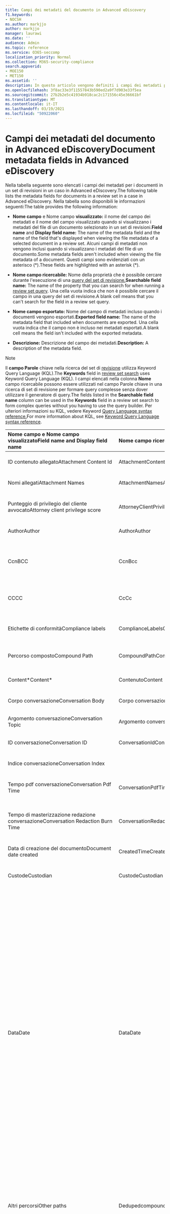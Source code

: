```yaml
---
title: Campi dei metadati del documento in Advanced eDiscovery
f1.keywords:
- NOCSH
ms.author: markjjo
author: markjjo
manager: laurawi
ms.date: ''
audience: Admin
ms.topic: reference
ms.service: O365-seccomp
localization_priority: Normal
ms.collection: M365-security-compliance
search.appverid:
- MOE150
- MET150
ms.assetid: ''
description: In questo articolo vengono definiti i campi dei metadati per i documenti in un set di revisione in un caso in Advanced eDiscovery in Microsoft 365.
ms.openlocfilehash: 3f8ac33e3f11557843b590ed2a9f7d903e33f5ea
ms.sourcegitcommit: 27b2b2e5c41934b918cac2c171556c45e36661bf
ms.translationtype: MT
ms.contentlocale: it-IT
ms.lasthandoff: 03/19/2021
ms.locfileid: "50922060"
---
```

# <a name="document-metadata-fields-in-advanced-ediscovery"></a><span data-ttu-id="617fa-103">Campi dei metadati del documento in Advanced eDiscovery</span><span class="sxs-lookup"><span data-stu-id="617fa-103">Document metadata fields in Advanced eDiscovery</span></span>

<span data-ttu-id="617fa-104">Nella tabella seguente sono elencati i campi dei metadati per i documenti in un set di revisioni in un caso in Advanced eDiscovery.</span><span class="sxs-lookup"><span data-stu-id="617fa-104">The following table lists the metadata fields for documents in a review set in a case in Advanced eDiscovery.</span></span> <span data-ttu-id="617fa-105">Nella tabella sono disponibili le informazioni seguenti:</span><span class="sxs-lookup"><span data-stu-id="617fa-105">The table provides the following information:</span></span>

- <span data-ttu-id="617fa-106">**Nome campo** e Nome campo **visualizzato:** il nome del campo dei metadati e il nome del campo visualizzato quando si visualizzano i metadati del file di un documento selezionato in un set di revisioni.</span><span class="sxs-lookup"><span data-stu-id="617fa-106">**Field name** and **Display field name:** The name of the metadata field and the name of the field that's displayed when viewing the file metadata of a selected document in a review set.</span></span> <span data-ttu-id="617fa-107">Alcuni campi di metadati non vengono inclusi quando si visualizzano i metadati del file di un documento.</span><span class="sxs-lookup"><span data-stu-id="617fa-107">Some metadata fields aren't included when viewing the file metadata of a document.</span></span> <span data-ttu-id="617fa-108">Questi campi sono evidenziati con un asterisco (\*).</span><span class="sxs-lookup"><span data-stu-id="617fa-108">These fields are highlighted with an asterisk (\*).</span></span>

- <span data-ttu-id="617fa-109">**Nome campo ricercabile:** Nome della proprietà che è possibile cercare durante l'esecuzione di una [query del set di revisione.](review-set-search.md)</span><span class="sxs-lookup"><span data-stu-id="617fa-109">**Searchable field name:** The name of the property that you can search for when running a [review set query](review-set-search.md).</span></span> <span data-ttu-id="617fa-110">Una cella vuota indica che non è possibile cercare il campo in una query del set di revisione.</span><span class="sxs-lookup"><span data-stu-id="617fa-110">A blank cell means that you can't search for the field in a review set query.</span></span>

- <span data-ttu-id="617fa-111">**Nome campo esportato:** Nome del campo di metadati incluso quando i documenti vengono esportati.</span><span class="sxs-lookup"><span data-stu-id="617fa-111">**Exported field name:** The name of the metadata field that included when documents are exported.</span></span>  <span data-ttu-id="617fa-112">Una cella vuota indica che il campo non è incluso nei metadati esportati.</span><span class="sxs-lookup"><span data-stu-id="617fa-112">A blank cell means the field isn't included with the exported metadata.</span></span>

- <span data-ttu-id="617fa-113">**Descrizione:** Descrizione del campo dei metadati.</span><span class="sxs-lookup"><span data-stu-id="617fa-113">**Description:** A description of the metadata field.</span></span>

> [!NOTE]
> <span data-ttu-id="617fa-114">Il **campo Parole** chiave nella ricerca del set di [revisione](./review-set-search.md) utilizza Keyword Query Language (KQL).</span><span class="sxs-lookup"><span data-stu-id="617fa-114">The **Keywords** field in [review set search](./review-set-search.md) uses Keyword Query Language (KQL).</span></span> <span data-ttu-id="617fa-115">I campi elencati nella colonna **Nome** campo  ricercabile possono essere utilizzati nel campo Parole chiave in una ricerca di set di revisione per formare query complesse senza dover utilizzare il generatore di query.</span><span class="sxs-lookup"><span data-stu-id="617fa-115">The fields listed in the **Searchable field name** column can be used in the **Keywords** field in a review set search to form complex queries without you having to use the query builder.</span></span> <span data-ttu-id="617fa-116">Per ulteriori informazioni su KQL, vedere Keyword [Query Language syntax reference.](/sharepoint/dev/general-development/keyword-query-language-kql-syntax-reference)</span><span class="sxs-lookup"><span data-stu-id="617fa-116">For more information about KQL, see [Keyword Query Language syntax reference](/sharepoint/dev/general-development/keyword-query-language-kql-syntax-reference).</span></span>

|<span data-ttu-id="617fa-117">**Nome campo** e **Nome campo visualizzato**</span><span class="sxs-lookup"><span data-stu-id="617fa-117">**Field name** and **Display field name**</span></span>|<span data-ttu-id="617fa-118">**Nome campo ricercabile**</span><span class="sxs-lookup"><span data-stu-id="617fa-118">**Searchable field name**</span></span>|<span data-ttu-id="617fa-119">**Nome campo esportato**</span><span class="sxs-lookup"><span data-stu-id="617fa-119">**Exported field name**</span></span>|<span data-ttu-id="617fa-120">**Descrizione**</span><span class="sxs-lookup"><span data-stu-id="617fa-120">**Description**</span></span>|
|:-----|:-----|:-----|:-----|
|<span data-ttu-id="617fa-121">ID contenuto allegato</span><span class="sxs-lookup"><span data-stu-id="617fa-121">Attachment Content Id</span></span>|<span data-ttu-id="617fa-122">AttachmentContentId</span><span class="sxs-lookup"><span data-stu-id="617fa-122">AttachmentContentId</span></span>||<span data-ttu-id="617fa-123">ID contenuto allegato dell'elemento.</span><span class="sxs-lookup"><span data-stu-id="617fa-123">Attachment content Id of the item.</span></span>|
|<span data-ttu-id="617fa-124">Nomi allegati</span><span class="sxs-lookup"><span data-stu-id="617fa-124">Attachment Names</span></span>|<span data-ttu-id="617fa-125">AttachmentNames</span><span class="sxs-lookup"><span data-stu-id="617fa-125">AttachmentNames</span></span>|<span data-ttu-id="617fa-126">Attachment_Names</span><span class="sxs-lookup"><span data-stu-id="617fa-126">Attachment_Names</span></span>|<span data-ttu-id="617fa-127">Elenco dei nomi degli allegati.</span><span class="sxs-lookup"><span data-stu-id="617fa-127">List of names of attachments.</span></span>|
|<span data-ttu-id="617fa-128">Punteggio di privilegio del cliente avvocato</span><span class="sxs-lookup"><span data-stu-id="617fa-128">Attorney client privilege score</span></span>|<span data-ttu-id="617fa-129">AttorneyClientPrivilegeScore</span><span class="sxs-lookup"><span data-stu-id="617fa-129">AttorneyClientPrivilegeScore</span></span>||<span data-ttu-id="617fa-130">Punteggio di contenuto del modello di privilegio avvocato-client.</span><span class="sxs-lookup"><span data-stu-id="617fa-130">Attorney-client privilege model content score.</span></span>|
|<span data-ttu-id="617fa-131">Author</span><span class="sxs-lookup"><span data-stu-id="617fa-131">Author</span></span>|<span data-ttu-id="617fa-132">Author</span><span class="sxs-lookup"><span data-stu-id="617fa-132">Author</span></span>|<span data-ttu-id="617fa-133">Doc_authors</span><span class="sxs-lookup"><span data-stu-id="617fa-133">Doc_authors</span></span>|<span data-ttu-id="617fa-134">Autore dai metadati del documento.</span><span class="sxs-lookup"><span data-stu-id="617fa-134">Author from the document metadata.</span></span>|
|<span data-ttu-id="617fa-135">Ccn</span><span class="sxs-lookup"><span data-stu-id="617fa-135">BCC</span></span>|<span data-ttu-id="617fa-136">Ccn</span><span class="sxs-lookup"><span data-stu-id="617fa-136">Bcc</span></span>|<span data-ttu-id="617fa-137">Email_bcc</span><span class="sxs-lookup"><span data-stu-id="617fa-137">Email_bcc</span></span>|<span data-ttu-id="617fa-138">Campo Ccn per i tipi di messaggio.</span><span class="sxs-lookup"><span data-stu-id="617fa-138">Bcc field for message types.</span></span> <span data-ttu-id="617fa-139">Il formato **è DisplayName \<SMTPAddress>**.</span><span class="sxs-lookup"><span data-stu-id="617fa-139">Format is **DisplayName \<SMTPAddress>**.</span></span>|
|<span data-ttu-id="617fa-140">CC</span><span class="sxs-lookup"><span data-stu-id="617fa-140">CC</span></span>|<span data-ttu-id="617fa-141">Cc</span><span class="sxs-lookup"><span data-stu-id="617fa-141">Cc</span></span>|<span data-ttu-id="617fa-142">Email_cc</span><span class="sxs-lookup"><span data-stu-id="617fa-142">Email_cc</span></span>|<span data-ttu-id="617fa-143">Campo Cc per i tipi di messaggio.</span><span class="sxs-lookup"><span data-stu-id="617fa-143">Cc field for message types.</span></span> <span data-ttu-id="617fa-144">Il formato **è DisplayName \<SMTPAddress>**.</span><span class="sxs-lookup"><span data-stu-id="617fa-144">Format is **DisplayName \<SMTPAddress>**.</span></span>|
|<span data-ttu-id="617fa-145">Etichette di conformità</span><span class="sxs-lookup"><span data-stu-id="617fa-145">Compliance labels</span></span>|<span data-ttu-id="617fa-146">ComplianceLabels</span><span class="sxs-lookup"><span data-stu-id="617fa-146">ComplianceLabels</span></span>|<span data-ttu-id="617fa-147">Compliance_labels</span><span class="sxs-lookup"><span data-stu-id="617fa-147">Compliance_labels</span></span>|<span data-ttu-id="617fa-148">[Etichette di](retention.md) conservazione applicate al contenuto in Office 365.</span><span class="sxs-lookup"><span data-stu-id="617fa-148">[Retention labels](retention.md) applied to content in Office 365.</span></span>|
|<span data-ttu-id="617fa-149">Percorso composto</span><span class="sxs-lookup"><span data-stu-id="617fa-149">Compound Path</span></span>|<span data-ttu-id="617fa-150">CompoundPath</span><span class="sxs-lookup"><span data-stu-id="617fa-150">CompoundPath</span></span>|<span data-ttu-id="617fa-151">Compound_path</span><span class="sxs-lookup"><span data-stu-id="617fa-151">Compound_path</span></span>|<span data-ttu-id="617fa-152">Percorso leggibile che descrive l'origine dell'elemento.</span><span class="sxs-lookup"><span data-stu-id="617fa-152">Human readable path that describes the source of the item.</span></span>|
|<span data-ttu-id="617fa-153">Content\*</span><span class="sxs-lookup"><span data-stu-id="617fa-153">Content\*</span></span>|<span data-ttu-id="617fa-154">Contenuto</span><span class="sxs-lookup"><span data-stu-id="617fa-154">Content</span></span>||<span data-ttu-id="617fa-155">Testo estratto dell'elemento.</span><span class="sxs-lookup"><span data-stu-id="617fa-155">Extracted text of the item.</span></span>|
|<span data-ttu-id="617fa-156">Corpo conversazione</span><span class="sxs-lookup"><span data-stu-id="617fa-156">Conversation Body</span></span>|<span data-ttu-id="617fa-157">Corpo conversazione</span><span class="sxs-lookup"><span data-stu-id="617fa-157">Conversation Body</span></span>||<span data-ttu-id="617fa-158">Corpo della conversazione dell'elemento.</span><span class="sxs-lookup"><span data-stu-id="617fa-158">Conversation body of the item.</span></span>|
|<span data-ttu-id="617fa-159">Argomento conversazione</span><span class="sxs-lookup"><span data-stu-id="617fa-159">Conversation Topic</span></span>|<span data-ttu-id="617fa-160">Argomento conversazione</span><span class="sxs-lookup"><span data-stu-id="617fa-160">Conversation Topic</span></span>||<span data-ttu-id="617fa-161">Argomento di conversazione dell'elemento.</span><span class="sxs-lookup"><span data-stu-id="617fa-161">Conversation topic of the item.</span></span>|
|<span data-ttu-id="617fa-162">ID conversazione</span><span class="sxs-lookup"><span data-stu-id="617fa-162">Conversation ID</span></span>|<span data-ttu-id="617fa-163">ConversationId</span><span class="sxs-lookup"><span data-stu-id="617fa-163">ConversationId</span></span>|<span data-ttu-id="617fa-164">Conversation_ID</span><span class="sxs-lookup"><span data-stu-id="617fa-164">Conversation_ID</span></span>|<span data-ttu-id="617fa-165">ID conversazione dal messaggio.</span><span class="sxs-lookup"><span data-stu-id="617fa-165">Conversation Id from the message.</span></span>|
|<span data-ttu-id="617fa-166">Indice conversazione</span><span class="sxs-lookup"><span data-stu-id="617fa-166">Conversation Index</span></span>||<span data-ttu-id="617fa-167">Conversation_index</span><span class="sxs-lookup"><span data-stu-id="617fa-167">Conversation_index</span></span>|<span data-ttu-id="617fa-168">Indice della conversazione dal messaggio.</span><span class="sxs-lookup"><span data-stu-id="617fa-168">Conversation index from the message.</span></span>|
|<span data-ttu-id="617fa-169">Tempo pdf conversazione</span><span class="sxs-lookup"><span data-stu-id="617fa-169">Conversation Pdf Time</span></span>|<span data-ttu-id="617fa-170">ConversationPdfTime</span><span class="sxs-lookup"><span data-stu-id="617fa-170">ConversationPdfTime</span></span>||<span data-ttu-id="617fa-171">Data di creazione della versione PDF della conversazione.</span><span class="sxs-lookup"><span data-stu-id="617fa-171">Date when the PDF version of the conversation was created.</span></span>|
|<span data-ttu-id="617fa-172">Tempo di masterizzazione redazione conversazione</span><span class="sxs-lookup"><span data-stu-id="617fa-172">Conversation Redaction Burn Time</span></span>|<span data-ttu-id="617fa-173">ConversationRedactionBurnTime</span><span class="sxs-lookup"><span data-stu-id="617fa-173">ConversationRedactionBurnTime</span></span>||<span data-ttu-id="617fa-174">Data in cui è stata creata la versione PDF della conversazione per Chat.</span><span class="sxs-lookup"><span data-stu-id="617fa-174">Date when the PDF version of the conversation was created for Chat.</span></span>|
|<span data-ttu-id="617fa-175">Data di creazione del documento</span><span class="sxs-lookup"><span data-stu-id="617fa-175">Document date created</span></span>|<span data-ttu-id="617fa-176">CreatedTime</span><span class="sxs-lookup"><span data-stu-id="617fa-176">CreatedTime</span></span>|<span data-ttu-id="617fa-177">Doc_date_created</span><span class="sxs-lookup"><span data-stu-id="617fa-177">Doc_date_created</span></span>|<span data-ttu-id="617fa-178">Creare la data dai metadati del documento.</span><span class="sxs-lookup"><span data-stu-id="617fa-178">Create date from document metadata.</span></span>|
|<span data-ttu-id="617fa-179">Custode</span><span class="sxs-lookup"><span data-stu-id="617fa-179">Custodian</span></span>|<span data-ttu-id="617fa-180">Custode</span><span class="sxs-lookup"><span data-stu-id="617fa-180">Custodian</span></span>|<span data-ttu-id="617fa-181">Custode</span><span class="sxs-lookup"><span data-stu-id="617fa-181">Custodian</span></span>|<span data-ttu-id="617fa-182">Nome del responsabile a cui è stato associato l'elemento.</span><span class="sxs-lookup"><span data-stu-id="617fa-182">Name of the custodian the item was associated with.</span></span>|
|<span data-ttu-id="617fa-183">Data</span><span class="sxs-lookup"><span data-stu-id="617fa-183">Date</span></span>|<span data-ttu-id="617fa-184">Data</span><span class="sxs-lookup"><span data-stu-id="617fa-184">Date</span></span>|<span data-ttu-id="617fa-185">Data</span><span class="sxs-lookup"><span data-stu-id="617fa-185">Date</span></span>|<span data-ttu-id="617fa-186">Date è un campo calcolato che dipende dal tipo di file.</span><span class="sxs-lookup"><span data-stu-id="617fa-186">Date is a computed field that depends on the file type.</span></span><br /><br /><span data-ttu-id="617fa-187">Posta elettronica: Data di invio</span><span class="sxs-lookup"><span data-stu-id="617fa-187">Email: Sent date</span></span><br /><span data-ttu-id="617fa-188">Allegati di posta elettronica: data dell'ultima modifica del documento;se non disponibile, data di invio dell'elemento padre</span><span class="sxs-lookup"><span data-stu-id="617fa-188">Email attachments: Last modified date of the document;if not available, the parent's Sent date</span></span><br /><span data-ttu-id="617fa-189">Documenti incorporati: data dell'ultima modifica del documento; se non disponibile, data dell'ultima modifica dell'elemento padre</span><span class="sxs-lookup"><span data-stu-id="617fa-189">Embedded documents: Last modified date of the document; if not available, the parent's last modified date</span></span><br /><span data-ttu-id="617fa-190">Documenti di SharePoint (include allegati moderni): Data ultima modifica di SharePoint; se non disponibile, la data dell'ultima modifica dei documenti</span><span class="sxs-lookup"><span data-stu-id="617fa-190">SPO documents (includes modern attachments): SharePoint Last modified date; if not available, the documents last modified date</span></span><br /><span data-ttu-id="617fa-191">Documenti non di Office 365: data ultima modifica</span><span class="sxs-lookup"><span data-stu-id="617fa-191">Non-Office 365 documents: Last modified date</span></span><br /><span data-ttu-id="617fa-192">Riunioni: data di inizio della riunione</span><span class="sxs-lookup"><span data-stu-id="617fa-192">Meetings: Meeting start date</span></span><br /><span data-ttu-id="617fa-193">VoiceMail: Data di invio</span><span class="sxs-lookup"><span data-stu-id="617fa-193">VoiceMail: Sent date</span></span><br /><span data-ttu-id="617fa-194">Messaggistica istantanea: data di invio</span><span class="sxs-lookup"><span data-stu-id="617fa-194">IM: Sent date</span></span>|
|<span data-ttu-id="617fa-195">Altri percorsi</span><span class="sxs-lookup"><span data-stu-id="617fa-195">Other paths</span></span>|<span data-ttu-id="617fa-196">Dedupedcompoundpath</span><span class="sxs-lookup"><span data-stu-id="617fa-196">Dedupedcompoundpath</span></span>|<span data-ttu-id="617fa-197">Deduped_compound_path</span><span class="sxs-lookup"><span data-stu-id="617fa-197">Deduped_compound_path</span></span>|<span data-ttu-id="617fa-198">Elenco di percorsi composti di documenti che sono duplicati esatti (posta elettronica: in base al contenuto, documenti: in base all'hash).</span><span class="sxs-lookup"><span data-stu-id="617fa-198">List of compound paths of documents that are exact duplicates (email: based on content, documents: based on hash).</span></span>|
|<span data-ttu-id="617fa-199">Altri custodi</span><span class="sxs-lookup"><span data-stu-id="617fa-199">Other custodians</span></span>|<span data-ttu-id="617fa-200">DedupedCustodians</span><span class="sxs-lookup"><span data-stu-id="617fa-200">DedupedCustodians</span></span>|<span data-ttu-id="617fa-201">Deduped_custodians</span><span class="sxs-lookup"><span data-stu-id="617fa-201">Deduped_custodians</span></span>|<span data-ttu-id="617fa-202">Elenco dei custodi dei documenti che sono duplicati esatti (per la posta elettronica, in base al contenuto, per i documenti, in base all'hash).</span><span class="sxs-lookup"><span data-stu-id="617fa-202">List of custodians of documents that are exact duplicates (for email, based on content; for documents, based on hash).</span></span>|
|<span data-ttu-id="617fa-203">Altri ID file</span><span class="sxs-lookup"><span data-stu-id="617fa-203">Other file IDs</span></span>|<span data-ttu-id="617fa-204">DedupedFileIds</span><span class="sxs-lookup"><span data-stu-id="617fa-204">DedupedFileIds</span></span>|<span data-ttu-id="617fa-205">Deduped_file_IDs</span><span class="sxs-lookup"><span data-stu-id="617fa-205">Deduped_file_IDs</span></span>|<span data-ttu-id="617fa-206">Elenco di ID file di documenti che sono duplicati esatti (per la posta elettronica, in base al contenuto, per i documenti, in base all'hash).</span><span class="sxs-lookup"><span data-stu-id="617fa-206">List of file IDs of documents that are exact duplicates (for email, based on content; for documents, based on hash).</span></span>|
|<span data-ttu-id="617fa-207">Commenti documento</span><span class="sxs-lookup"><span data-stu-id="617fa-207">Document comments</span></span>|<span data-ttu-id="617fa-208">DocComments</span><span class="sxs-lookup"><span data-stu-id="617fa-208">DocComments</span></span>|<span data-ttu-id="617fa-209">Doc_comments</span><span class="sxs-lookup"><span data-stu-id="617fa-209">Doc_comments</span></span>|<span data-ttu-id="617fa-210">Commenti dai metadati del documento.</span><span class="sxs-lookup"><span data-stu-id="617fa-210">Comments from the document metadata.</span></span>|
|<span data-ttu-id="617fa-211">Document company</span><span class="sxs-lookup"><span data-stu-id="617fa-211">Document company</span></span>||<span data-ttu-id="617fa-212">Doc_company</span><span class="sxs-lookup"><span data-stu-id="617fa-212">Doc_company</span></span>|<span data-ttu-id="617fa-213">Società dai metadati del documento.</span><span class="sxs-lookup"><span data-stu-id="617fa-213">Company from the document metadata.</span></span>|
|<span data-ttu-id="617fa-214">DocIndex\*</span><span class="sxs-lookup"><span data-stu-id="617fa-214">DocIndex\*</span></span>|||<span data-ttu-id="617fa-215">Indice nella famiglia.</span><span class="sxs-lookup"><span data-stu-id="617fa-215">The index in the family.</span></span> <span data-ttu-id="617fa-216">**-1** o **0** indica che è la radice.</span><span class="sxs-lookup"><span data-stu-id="617fa-216">**-1** or **0** means it is the root.</span></span>|
|<span data-ttu-id="617fa-217">Parole chiave del documento</span><span class="sxs-lookup"><span data-stu-id="617fa-217">Document keywords</span></span>||<span data-ttu-id="617fa-218">Doc_keywords</span><span class="sxs-lookup"><span data-stu-id="617fa-218">Doc_keywords</span></span>|<span data-ttu-id="617fa-219">Parole chiave dai metadati del documento.</span><span class="sxs-lookup"><span data-stu-id="617fa-219">Keywords from the document metadata.</span></span>|
|<span data-ttu-id="617fa-220">Documento modificato da</span><span class="sxs-lookup"><span data-stu-id="617fa-220">Document modified by</span></span>||<span data-ttu-id="617fa-221">Doc_modified_by</span><span class="sxs-lookup"><span data-stu-id="617fa-221">Doc_modified_by</span></span>|<span data-ttu-id="617fa-222">Data dell'ultima modifica dai metadati del documento.</span><span class="sxs-lookup"><span data-stu-id="617fa-222">Last modified date by from document metadata.</span></span>|
|<span data-ttu-id="617fa-223">Revisione documento</span><span class="sxs-lookup"><span data-stu-id="617fa-223">Document Revision</span></span>||<span data-ttu-id="617fa-224">Doc_revision</span><span class="sxs-lookup"><span data-stu-id="617fa-224">Doc_revision</span></span>|<span data-ttu-id="617fa-225">Revisione dai metadati del documento.</span><span class="sxs-lookup"><span data-stu-id="617fa-225">Revision from the document metadata.</span></span>|
|<span data-ttu-id="617fa-226">Oggetto documento</span><span class="sxs-lookup"><span data-stu-id="617fa-226">Document subject</span></span>||<span data-ttu-id="617fa-227">Doc_subject</span><span class="sxs-lookup"><span data-stu-id="617fa-227">Doc_subject</span></span>|<span data-ttu-id="617fa-228">Oggetto dai metadati del documento.</span><span class="sxs-lookup"><span data-stu-id="617fa-228">Subject from the document metadata.</span></span>|
|<span data-ttu-id="617fa-229">Modello di documento</span><span class="sxs-lookup"><span data-stu-id="617fa-229">Document template</span></span>||<span data-ttu-id="617fa-230">Doc_template</span><span class="sxs-lookup"><span data-stu-id="617fa-230">Doc_template</span></span>|<span data-ttu-id="617fa-231">Modello dai metadati del documento.</span><span class="sxs-lookup"><span data-stu-id="617fa-231">Template from the document metadata.</span></span>|
|<span data-ttu-id="617fa-232">Tema dominante</span><span class="sxs-lookup"><span data-stu-id="617fa-232">Dominant theme</span></span>|<span data-ttu-id="617fa-233">DominantTheme</span><span class="sxs-lookup"><span data-stu-id="617fa-233">DominantTheme</span></span>|<span data-ttu-id="617fa-234">Dominant_theme</span><span class="sxs-lookup"><span data-stu-id="617fa-234">Dominant_theme</span></span>|<span data-ttu-id="617fa-235">Tema dominante calcolato per l'analisi.</span><span class="sxs-lookup"><span data-stu-id="617fa-235">Dominant theme as calculated for analytics.</span></span>|
|<span data-ttu-id="617fa-236">Sottoinsieme duplicato</span><span class="sxs-lookup"><span data-stu-id="617fa-236">Duplicate subset</span></span>||<span data-ttu-id="617fa-237">Duplicate_subset</span><span class="sxs-lookup"><span data-stu-id="617fa-237">Duplicate_subset</span></span>|<span data-ttu-id="617fa-238">ID gruppo per duplicati esatti.</span><span class="sxs-lookup"><span data-stu-id="617fa-238">Group ID for exact duplicates.</span></span>|
|<span data-ttu-id="617fa-239">EmailAction\*</span><span class="sxs-lookup"><span data-stu-id="617fa-239">EmailAction\*</span></span>||<span data-ttu-id="617fa-240">Email_action</span><span class="sxs-lookup"><span data-stu-id="617fa-240">Email_action</span></span>|<span data-ttu-id="617fa-241">I valori **sono None,** **Reply** o **Forward;** in base all'oggetto di un messaggio.</span><span class="sxs-lookup"><span data-stu-id="617fa-241">Values are **None**, **Reply**, or **Forward**; based on the subject line of a message.</span></span>|
|<span data-ttu-id="617fa-242">Conferma recapito posta elettronica</span><span class="sxs-lookup"><span data-stu-id="617fa-242">Email Delivery Receipt</span></span>||<span data-ttu-id="617fa-243">Email_delivery_receipt</span><span class="sxs-lookup"><span data-stu-id="617fa-243">Email_delivery_receipt</span></span>|<span data-ttu-id="617fa-244">Indirizzo di posta elettronica fornito nelle intestazioni Internet per la conferma di recapito.</span><span class="sxs-lookup"><span data-stu-id="617fa-244">Email address supplied in Internet Headers for delivery receipt.</span></span>|
|<span data-ttu-id="617fa-245">Priorità</span><span class="sxs-lookup"><span data-stu-id="617fa-245">Importance</span></span>|<span data-ttu-id="617fa-246">EmailImportance</span><span class="sxs-lookup"><span data-stu-id="617fa-246">EmailImportance</span></span>|<span data-ttu-id="617fa-247">Email_importance</span><span class="sxs-lookup"><span data-stu-id="617fa-247">Email_importance</span></span>|<span data-ttu-id="617fa-248">Importanza del messaggio: **0** - Basso; **1** - Normale; **2** - Alta</span><span class="sxs-lookup"><span data-stu-id="617fa-248">Importance of the message: **0** - Low; **1** - Normal; **2** - High</span></span>|
|<span data-ttu-id="617fa-249">EmailLevel\*</span><span class="sxs-lookup"><span data-stu-id="617fa-249">EmailLevel\*</span></span>||<span data-ttu-id="617fa-250">Email_level</span><span class="sxs-lookup"><span data-stu-id="617fa-250">Email_level</span></span>|<span data-ttu-id="617fa-251">Indica il livello di un messaggio all'interno del thread di posta elettronica a cui appartiene. gli allegati ereditano il valore del messaggio padre.</span><span class="sxs-lookup"><span data-stu-id="617fa-251">Indicates a message's level within the email thread it belongs to; attachments inherit its parent message's value.</span></span>|
|<span data-ttu-id="617fa-252">ID messaggio di posta elettronica</span><span class="sxs-lookup"><span data-stu-id="617fa-252">Email Message Id</span></span>||<span data-ttu-id="617fa-253">Email_message_ID</span><span class="sxs-lookup"><span data-stu-id="617fa-253">Email_message_ID</span></span>|<span data-ttu-id="617fa-254">ID messaggio Internet dal messaggio.</span><span class="sxs-lookup"><span data-stu-id="617fa-254">Internet message Id from the message.</span></span>|
|<span data-ttu-id="617fa-255">EmailReadReceipt\*</span><span class="sxs-lookup"><span data-stu-id="617fa-255">EmailReadReceipt\*</span></span>||<span data-ttu-id="617fa-256">Email_read_receipt</span><span class="sxs-lookup"><span data-stu-id="617fa-256">Email_read_receipt</span></span>|<span data-ttu-id="617fa-257">Indirizzo di posta elettronica fornito nelle intestazioni Internet per la conferma di lettura.</span><span class="sxs-lookup"><span data-stu-id="617fa-257">Email address supplied in Internet Headers for read receipt.</span></span>|
|<span data-ttu-id="617fa-258">Sicurezza della posta elettronica</span><span class="sxs-lookup"><span data-stu-id="617fa-258">Email Security</span></span>|<span data-ttu-id="617fa-259">EmailSecurity</span><span class="sxs-lookup"><span data-stu-id="617fa-259">EmailSecurity</span></span>|<span data-ttu-id="617fa-260">Email_security</span><span class="sxs-lookup"><span data-stu-id="617fa-260">Email_security</span></span>|<span data-ttu-id="617fa-261">Impostazione di sicurezza del messaggio: **0** - Nessuno; **1** - Firmato; **2** - Crittografato; **3** - Crittografato e firmato.</span><span class="sxs-lookup"><span data-stu-id="617fa-261">Security setting of the message: **0** - None; **1** - Signed; **2** -  Encrypted; **3** -  Encrypted and signed.</span></span>|
|<span data-ttu-id="617fa-262">Riservatezza della posta elettronica</span><span class="sxs-lookup"><span data-stu-id="617fa-262">Email Sensitivity</span></span>|<span data-ttu-id="617fa-263">EmailSensitivity</span><span class="sxs-lookup"><span data-stu-id="617fa-263">EmailSensitivity</span></span>|<span data-ttu-id="617fa-264">email_sensitivity</span><span class="sxs-lookup"><span data-stu-id="617fa-264">email_sensitivity</span></span>|<span data-ttu-id="617fa-265">Impostazione di riservatezza del messaggio: **0** - Nessuno; **1** Personale; **2** - Privato; **3** - CompanyConfidential.</span><span class="sxs-lookup"><span data-stu-id="617fa-265">Sensitivity setting of the message: **0** - None; **1** Personal; **2** - Private; **3** - CompanyConfidential.</span></span>|
|<span data-ttu-id="617fa-266">Set di messaggi di posta elettronica</span><span class="sxs-lookup"><span data-stu-id="617fa-266">Email set</span></span>|<span data-ttu-id="617fa-267">EmailSet</span><span class="sxs-lookup"><span data-stu-id="617fa-267">EmailSet</span></span>|<span data-ttu-id="617fa-268">Email_set</span><span class="sxs-lookup"><span data-stu-id="617fa-268">Email_set</span></span>|<span data-ttu-id="617fa-269">ID gruppo per tutti i messaggi nello stesso set di posta elettronica.</span><span class="sxs-lookup"><span data-stu-id="617fa-269">Group ID for all messages in the same email set.</span></span>|
|<span data-ttu-id="617fa-270">EmailThread\*</span><span class="sxs-lookup"><span data-stu-id="617fa-270">EmailThread\*</span></span>||<span data-ttu-id="617fa-271">Email_thread</span><span class="sxs-lookup"><span data-stu-id="617fa-271">Email_thread</span></span>|<span data-ttu-id="617fa-272">Posizione del messaggio all'interno del set di messaggi di posta elettronica; è costituito da ID nodo dalla radice al messaggio corrente e sono separati da punti (.).</span><span class="sxs-lookup"><span data-stu-id="617fa-272">Position of the message within the email set; consists of node IDs from the root to the current message and are separated by periods (.).</span></span>|
|<span data-ttu-id="617fa-273">Tipo di contenuto estratto</span><span class="sxs-lookup"><span data-stu-id="617fa-273">Extracted content type</span></span>||<span data-ttu-id="617fa-274">Extracted_content_type</span><span class="sxs-lookup"><span data-stu-id="617fa-274">Extracted_content_type</span></span>|<span data-ttu-id="617fa-275">Tipo di contenuto estratto sotto forma di tipo mime. ad esempio, **image/jpeg**</span><span class="sxs-lookup"><span data-stu-id="617fa-275">Extracted content type, in the form of mime type; for example, **image/jpeg**</span></span>|
|<span data-ttu-id="617fa-276">ExtractedTextLength\*</span><span class="sxs-lookup"><span data-stu-id="617fa-276">ExtractedTextLength\*</span></span>||<span data-ttu-id="617fa-277">Extracted_text_length</span><span class="sxs-lookup"><span data-stu-id="617fa-277">Extracted_text_length</span></span>|<span data-ttu-id="617fa-278">Numero di caratteri nel testo estratto.</span><span class="sxs-lookup"><span data-stu-id="617fa-278">Number of characters in the extracted text.</span></span>|
|<span data-ttu-id="617fa-279">Punteggio di pertinenza della famiglia Caso problema 1\*</span><span class="sxs-lookup"><span data-stu-id="617fa-279">Family relevance score Case issue 1\*</span></span>||<span data-ttu-id="617fa-280">Family_relevance_score_case_issue_1</span><span class="sxs-lookup"><span data-stu-id="617fa-280">Family_relevance_score_case_issue_1</span></span>|<span data-ttu-id="617fa-281">Punteggio di pertinenza della famiglia Caso numero 1 da Rilevanza.</span><span class="sxs-lookup"><span data-stu-id="617fa-281">Family relevance score Case issue 1 from Relevance.</span></span>|
|<span data-ttu-id="617fa-282">FamilyDuplicateSet\*</span><span class="sxs-lookup"><span data-stu-id="617fa-282">FamilyDuplicateSet\*</span></span>||<span data-ttu-id="617fa-283">Family_duplicate_set</span><span class="sxs-lookup"><span data-stu-id="617fa-283">Family_duplicate_set</span></span>|<span data-ttu-id="617fa-284">Identificatore numerico per le famiglie che sono duplicati esatti l'uno dell'altro (stesso contenuto e tutti gli stessi allegati).</span><span class="sxs-lookup"><span data-stu-id="617fa-284">Numeric identifier for families that are exact duplicates of each other (same content and all the same attachments).</span></span>|
|<span data-ttu-id="617fa-285">ID famiglia</span><span class="sxs-lookup"><span data-stu-id="617fa-285">Family ID</span></span>|<span data-ttu-id="617fa-286">FamilyId</span><span class="sxs-lookup"><span data-stu-id="617fa-286">FamilyId</span></span>|<span data-ttu-id="617fa-287">Family_ID</span><span class="sxs-lookup"><span data-stu-id="617fa-287">Family_ID</span></span>|<span data-ttu-id="617fa-288">Id famiglia raggruppa tutti gli elementi; per la posta elettronica, include il messaggio e tutti gli allegati; per i documenti, include il documento e tutti gli elementi incorporati.</span><span class="sxs-lookup"><span data-stu-id="617fa-288">Family Id groups together all items; for email, this includes the message and all attachments; for documents, this includes the document and any embedded items.</span></span>|
|<span data-ttu-id="617fa-289">Dimensioni famiglia</span><span class="sxs-lookup"><span data-stu-id="617fa-289">Family Size</span></span>||<span data-ttu-id="617fa-290">Family_size</span><span class="sxs-lookup"><span data-stu-id="617fa-290">Family_size</span></span>|<span data-ttu-id="617fa-291">Numero di documenti della famiglia.</span><span class="sxs-lookup"><span data-stu-id="617fa-291">Number of documents in the family.</span></span>|
|<span data-ttu-id="617fa-292">Punteggio di pertinenza dei file Caso problema 1\*</span><span class="sxs-lookup"><span data-stu-id="617fa-292">File relevance score Case issue 1\*</span></span>||<span data-ttu-id="617fa-293">File_relevance_score_case_issue_1</span><span class="sxs-lookup"><span data-stu-id="617fa-293">File_relevance_score_case_issue_1</span></span>|<span data-ttu-id="617fa-294">Punteggio di pertinenza del file Caso problema 1 da Rilevanza.</span><span class="sxs-lookup"><span data-stu-id="617fa-294">File relevance score Case issue 1 from Relevance.</span></span>|
|<span data-ttu-id="617fa-295">Classe File</span><span class="sxs-lookup"><span data-stu-id="617fa-295">File class</span></span>|<span data-ttu-id="617fa-296">FileClass</span><span class="sxs-lookup"><span data-stu-id="617fa-296">FileClass</span></span>|<span data-ttu-id="617fa-297">File_class</span><span class="sxs-lookup"><span data-stu-id="617fa-297">File_class</span></span>|<span data-ttu-id="617fa-298">Per il contenuto di SharePoint e OneDrive: **Document**; per il contenuto da Exchange: **Posta elettronica** o **Allegato**.</span><span class="sxs-lookup"><span data-stu-id="617fa-298">For content from SharePoint and OneDrive: **Document**; for content from Exchange: **Email** or **Attachment**.</span></span>|
|<span data-ttu-id="617fa-299">File ID</span><span class="sxs-lookup"><span data-stu-id="617fa-299">File ID</span></span>|<span data-ttu-id="617fa-300">FileId</span><span class="sxs-lookup"><span data-stu-id="617fa-300">FileId</span></span>|<span data-ttu-id="617fa-301">File_ID</span><span class="sxs-lookup"><span data-stu-id="617fa-301">File_ID</span></span>|<span data-ttu-id="617fa-302">Identificatore del documento univoco all'interno del caso.</span><span class="sxs-lookup"><span data-stu-id="617fa-302">Document identifier unique within the case.</span></span>|
|<span data-ttu-id="617fa-303">Data di creazione del file system</span><span class="sxs-lookup"><span data-stu-id="617fa-303">File system date created</span></span>||<span data-ttu-id="617fa-304">File_system_date_created</span><span class="sxs-lookup"><span data-stu-id="617fa-304">File_system_date_created</span></span>|<span data-ttu-id="617fa-305">Data di creazione dal file system (si applica solo ai dati non di Office 365).</span><span class="sxs-lookup"><span data-stu-id="617fa-305">Created date from file system (only applies to non-Office 365 data).</span></span>|
|<span data-ttu-id="617fa-306">Data di modifica del file system</span><span class="sxs-lookup"><span data-stu-id="617fa-306">File system date modified</span></span>||<span data-ttu-id="617fa-307">File_system_date_modified</span><span class="sxs-lookup"><span data-stu-id="617fa-307">File_system_date_modified</span></span>|<span data-ttu-id="617fa-308">Data di modifica dal file system (si applica solo ai dati non di Office 365).</span><span class="sxs-lookup"><span data-stu-id="617fa-308">Modified date from file system (only applies to non-Office 365 data).</span></span>|
|<span data-ttu-id="617fa-309">Tipo di file</span><span class="sxs-lookup"><span data-stu-id="617fa-309">File Type</span></span>|<span data-ttu-id="617fa-310">FileType</span><span class="sxs-lookup"><span data-stu-id="617fa-310">FileType</span></span>||<span data-ttu-id="617fa-311">Tipo di file dell'elemento in base all'estensione di file.</span><span class="sxs-lookup"><span data-stu-id="617fa-311">File type of the item based on file extension.</span></span>|
|<span data-ttu-id="617fa-312">ID gruppo</span><span class="sxs-lookup"><span data-stu-id="617fa-312">Group Id</span></span>| <span data-ttu-id="617fa-313">GroupID</span><span class="sxs-lookup"><span data-stu-id="617fa-313">GroupID</span></span>|  |<span data-ttu-id="617fa-314">ID gruppo per il contenuto raggruppato.</span><span class="sxs-lookup"><span data-stu-id="617fa-314">Group ID for grouped content.</span></span>|
|<span data-ttu-id="617fa-315">Ha allegato</span><span class="sxs-lookup"><span data-stu-id="617fa-315">Has attachment</span></span>|<span data-ttu-id="617fa-316">HasAttachment</span><span class="sxs-lookup"><span data-stu-id="617fa-316">HasAttachment</span></span>|<span data-ttu-id="617fa-317">Email_has_attachment</span><span class="sxs-lookup"><span data-stu-id="617fa-317">Email_has_attachment</span></span>|<span data-ttu-id="617fa-318">Indica se il messaggio contiene allegati.</span><span class="sxs-lookup"><span data-stu-id="617fa-318">Indicates whether or not the message has attachments.</span></span>|
|<span data-ttu-id="617fa-319">Ha avvocato</span><span class="sxs-lookup"><span data-stu-id="617fa-319">Has attorney</span></span>|<span data-ttu-id="617fa-320">HasAttorney</span><span class="sxs-lookup"><span data-stu-id="617fa-320">HasAttorney</span></span>||<span data-ttu-id="617fa-321">**True** quando almeno uno dei partecipanti viene trovato nell'elenco degli avvocati. in caso contrario, il valore è **False**.</span><span class="sxs-lookup"><span data-stu-id="617fa-321">**True** when at least one of the participants is found in the attorney list; otherwise, the value is **False**.</span></span>|
|<span data-ttu-id="617fa-322">HasText\*</span><span class="sxs-lookup"><span data-stu-id="617fa-322">HasText\*</span></span>||<span data-ttu-id="617fa-323">Has_text</span><span class="sxs-lookup"><span data-stu-id="617fa-323">Has_text</span></span>|<span data-ttu-id="617fa-324">Indica se l'elemento contiene testo. i valori possibili **sono True** e **False.**</span><span class="sxs-lookup"><span data-stu-id="617fa-324">Indicates whether or not the item has text; possible values are **True** and **False**.</span></span>|
|<span data-ttu-id="617fa-325">ID non modificabile</span><span class="sxs-lookup"><span data-stu-id="617fa-325">Immutable ID</span></span>||<span data-ttu-id="617fa-326">Immutable_ID</span><span class="sxs-lookup"><span data-stu-id="617fa-326">Immutable_ID</span></span>|<span data-ttu-id="617fa-327">Questo ID viene utilizzato per identificare in modo univoco un documento all'interno di un set di revisioni.</span><span class="sxs-lookup"><span data-stu-id="617fa-327">This Id is used to uniquely identify a document within a review set.</span></span> <span data-ttu-id="617fa-328">Questo campo non può essere utilizzato in una ricerca di set di revisione e l'ID non può essere utilizzato per accedere a un documento nella posizione nativa.</span><span class="sxs-lookup"><span data-stu-id="617fa-328">This field can't be used in a review set search and the Id can't be used to access a document in its native location.</span></span>|
|<span data-ttu-id="617fa-329">Tipo inclusivo</span><span class="sxs-lookup"><span data-stu-id="617fa-329">Inclusive type</span></span>|<span data-ttu-id="617fa-330">InclusiveType</span><span class="sxs-lookup"><span data-stu-id="617fa-330">InclusiveType</span></span>|<span data-ttu-id="617fa-331">Inclusive_type</span><span class="sxs-lookup"><span data-stu-id="617fa-331">Inclusive_type</span></span>|<span data-ttu-id="617fa-332">Tipo inclusivo calcolato per l'analisi: **0** - non inclusivo; **1** - inclusivo; **2** - inclusivo meno; **3** - Copia inclusiva.</span><span class="sxs-lookup"><span data-stu-id="617fa-332">Inclusive type calculated for analytics: **0** - not inclusive; **1** - inclusive; **2** - inclusive minus; **3** - inclusive copy.</span></span>|
|<span data-ttu-id="617fa-333">In Risposta a ID</span><span class="sxs-lookup"><span data-stu-id="617fa-333">In Reply To Id</span></span>||<span data-ttu-id="617fa-334">In_reply_to_ID</span><span class="sxs-lookup"><span data-stu-id="617fa-334">In_reply_to_ID</span></span>|<span data-ttu-id="617fa-335">In risposta all'ID del messaggio.</span><span class="sxs-lookup"><span data-stu-id="617fa-335">In reply to Id from the message.</span></span>|
|<span data-ttu-id="617fa-336">Allegato moderno</span><span class="sxs-lookup"><span data-stu-id="617fa-336">Is modern attachment</span></span>| <span data-ttu-id="617fa-337">IsModernAttachment</span><span class="sxs-lookup"><span data-stu-id="617fa-337">IsModernAttachment</span></span>|  |<span data-ttu-id="617fa-338">Questo file è un allegato moderno o un file collegato.</span><span class="sxs-lookup"><span data-stu-id="617fa-338">This file is a modern attachment or linked file.</span></span>|
|<span data-ttu-id="617fa-339">È dalla versione del documento</span><span class="sxs-lookup"><span data-stu-id="617fa-339">Is from document version</span></span> | <span data-ttu-id="617fa-340">IsFromDocumentVersion</span><span class="sxs-lookup"><span data-stu-id="617fa-340">IsFromDocumentVersion</span></span> |  |<span data-ttu-id="617fa-341">Il documento corrente è di una versione diversa di un altro documento.</span><span class="sxs-lookup"><span data-stu-id="617fa-341">Current document is from a different version of another document.</span></span>|
|<span data-ttu-id="617fa-342">È allegato di posta elettronica</span><span class="sxs-lookup"><span data-stu-id="617fa-342">Is email attachment</span></span> | <span data-ttu-id="617fa-343">IsEmailAttachment</span><span class="sxs-lookup"><span data-stu-id="617fa-343">IsEmailAttachment</span></span>|  |<span data-ttu-id="617fa-344">Questo elemento deriva da un allegato di posta elettronica visualizzato come elemento allegato al messaggio.</span><span class="sxs-lookup"><span data-stu-id="617fa-344">This item is from an email attachment that shows up as an attached item to the message.</span></span>|
|<span data-ttu-id="617fa-345">Allegato in linea</span><span class="sxs-lookup"><span data-stu-id="617fa-345">Is inline attachment</span></span>| <span data-ttu-id="617fa-346">IsInlineAttachment</span><span class="sxs-lookup"><span data-stu-id="617fa-346">IsInlineAttachment</span></span>|  |<span data-ttu-id="617fa-347">Questo messaggio è stato allegato in linea e viene visualizzato nel corpo del messaggio.</span><span class="sxs-lookup"><span data-stu-id="617fa-347">This was attached inline and shows up in the body of the message.</span></span>|
|<span data-ttu-id="617fa-348">È rappresentativo</span><span class="sxs-lookup"><span data-stu-id="617fa-348">Is Representative</span></span>|<span data-ttu-id="617fa-349">IsRepresentative</span><span class="sxs-lookup"><span data-stu-id="617fa-349">IsRepresentative</span></span>|<span data-ttu-id="617fa-350">Is_representative</span><span class="sxs-lookup"><span data-stu-id="617fa-350">Is_representative</span></span>|<span data-ttu-id="617fa-351">Un documento in ogni set di duplicati esatti viene contrassegnato come rappresentativo.</span><span class="sxs-lookup"><span data-stu-id="617fa-351">One document in every set of exact duplicates is marked as representative.</span></span>|
|<span data-ttu-id="617fa-352">Classe Item</span><span class="sxs-lookup"><span data-stu-id="617fa-352">Item class</span></span>|<span data-ttu-id="617fa-353">Itemclass</span><span class="sxs-lookup"><span data-stu-id="617fa-353">ItemClass</span></span>|<span data-ttu-id="617fa-354">Item_class</span><span class="sxs-lookup"><span data-stu-id="617fa-354">Item_class</span></span>|<span data-ttu-id="617fa-355">Classe di elementi fornita dal server Exchange; ad esempio **IPM. Nota**</span><span class="sxs-lookup"><span data-stu-id="617fa-355">Item class supplied by exchange server; for example, **IPM.Note**</span></span>|
|<span data-ttu-id="617fa-356">Last modified date</span><span class="sxs-lookup"><span data-stu-id="617fa-356">Last modified date</span></span>|<span data-ttu-id="617fa-357">LastModifiedDate</span><span class="sxs-lookup"><span data-stu-id="617fa-357">LastModifiedDate</span></span>|<span data-ttu-id="617fa-358">Doc_date_modified</span><span class="sxs-lookup"><span data-stu-id="617fa-358">Doc_date_modified</span></span>|<span data-ttu-id="617fa-359">Data dell'ultima modifica dai metadati del documento.</span><span class="sxs-lookup"><span data-stu-id="617fa-359">Last modified date from document metadata.</span></span>|
|<span data-ttu-id="617fa-360">Load ID</span><span class="sxs-lookup"><span data-stu-id="617fa-360">Load ID</span></span>|<span data-ttu-id="617fa-361">LoadId</span><span class="sxs-lookup"><span data-stu-id="617fa-361">LoadId</span></span>|<span data-ttu-id="617fa-362">Load_ID</span><span class="sxs-lookup"><span data-stu-id="617fa-362">Load_ID</span></span>|<span data-ttu-id="617fa-363">ID del set di carico in cui l'elemento è stato aggiunto a un set di revisione.</span><span class="sxs-lookup"><span data-stu-id="617fa-363">The Id of the load set in which the item was added to a review set.</span></span>|
|<span data-ttu-id="617fa-364">Posizione</span><span class="sxs-lookup"><span data-stu-id="617fa-364">Location</span></span>|<span data-ttu-id="617fa-365">Posizione</span><span class="sxs-lookup"><span data-stu-id="617fa-365">Location</span></span>|<span data-ttu-id="617fa-366">Posizione</span><span class="sxs-lookup"><span data-stu-id="617fa-366">Location</span></span>|<span data-ttu-id="617fa-367">Stringa che indica il tipo di posizione da cui sono stati provenienti i documenti.</span><span class="sxs-lookup"><span data-stu-id="617fa-367">String that indicates the type of location that documents were sourced from.</span></span><br /><br /><span data-ttu-id="617fa-368">**Dati importati** - Dati non di Office 365</span><span class="sxs-lookup"><span data-stu-id="617fa-368">**Imported Data** - Non-Office 365 data</span></span><br /><span data-ttu-id="617fa-369">**Teams** - Microsoft Teams</span><span class="sxs-lookup"><span data-stu-id="617fa-369">**Teams** - Microsoft Teams</span></span><br /><span data-ttu-id="617fa-370">**Exchange** - Cassette postali di Exchange</span><span class="sxs-lookup"><span data-stu-id="617fa-370">**Exchange** - Exchange mailboxes</span></span><br /><span data-ttu-id="617fa-371">**SharePoint** - Siti di SharePoint</span><span class="sxs-lookup"><span data-stu-id="617fa-371">**SharePoint** - SharePoint sites</span></span><br /><span data-ttu-id="617fa-372">**OneDrive** - Account di OneDrive</span><span class="sxs-lookup"><span data-stu-id="617fa-372">**OneDrive** - OneDrive accounts</span></span>|
|<span data-ttu-id="617fa-373">Nome percorso</span><span class="sxs-lookup"><span data-stu-id="617fa-373">Location name</span></span>|<span data-ttu-id="617fa-374">LocationName</span><span class="sxs-lookup"><span data-stu-id="617fa-374">LocationName</span></span>|<span data-ttu-id="617fa-375">Location_name</span><span class="sxs-lookup"><span data-stu-id="617fa-375">Location_name</span></span>|<span data-ttu-id="617fa-376">Stringa che identifica l'origine dell'elemento.</span><span class="sxs-lookup"><span data-stu-id="617fa-376">String that identifies the source of the item.</span></span> <span data-ttu-id="617fa-377">Per Exchange, questo sarà l'indirizzo SMTP della cassetta postale; per SharePoint e OneDrive, l'URL della raccolta siti.</span><span class="sxs-lookup"><span data-stu-id="617fa-377">For exchange, this will be the SMTP address of the mailbox; for SharePoint and OneDrive, the URL for the site collection.</span></span>|
|<span data-ttu-id="617fa-378">Contrassegnato come rappresentativo</span><span class="sxs-lookup"><span data-stu-id="617fa-378">Marked as representative</span></span>|<span data-ttu-id="617fa-379">MarkAsRepresentative</span><span class="sxs-lookup"><span data-stu-id="617fa-379">MarkAsRepresentative</span></span>||<span data-ttu-id="617fa-380">Un documento di ogni set di duplicati esatti viene contrassegnato come rappresentanti.</span><span class="sxs-lookup"><span data-stu-id="617fa-380">One document from each set of exact duplicates is marked as representatives.</span></span>|
|<span data-ttu-id="617fa-381">Contrassegnato come caso pre tagged problema 1\*</span><span class="sxs-lookup"><span data-stu-id="617fa-381">Marked as pre tagged Case issue 1\*</span></span>||<span data-ttu-id="617fa-382">Marked_as_pre_tagged_Case_issue_1</span><span class="sxs-lookup"><span data-stu-id="617fa-382">Marked_as_pre_tagged_Case_issue_1</span></span>|<span data-ttu-id="617fa-383">Contrassegnato come caso pre tagged numero 1 da Pertinenza.</span><span class="sxs-lookup"><span data-stu-id="617fa-383">Marked as pre-tagged Case issue 1 from Relevance.</span></span>|
|<span data-ttu-id="617fa-384">Contrassegnato come seed case issue 1\*</span><span class="sxs-lookup"><span data-stu-id="617fa-384">Marked as seed Case issue 1\*</span></span>||<span data-ttu-id="617fa-385">Marked_as_seed_Case_issue_1</span><span class="sxs-lookup"><span data-stu-id="617fa-385">Marked_as_seed_Case_issue_1</span></span>|<span data-ttu-id="617fa-386">Contrassegnato come seed Case issue 1 da Relevance.</span><span class="sxs-lookup"><span data-stu-id="617fa-386">Marked as seed Case issue 1 from Relevance.</span></span>|
|<span data-ttu-id="617fa-387">Data fine riunione</span><span class="sxs-lookup"><span data-stu-id="617fa-387">Meeting End Date</span></span>|<span data-ttu-id="617fa-388">MeetingEndDate</span><span class="sxs-lookup"><span data-stu-id="617fa-388">MeetingEndDate</span></span>|<span data-ttu-id="617fa-389">Meeting_end_date</span><span class="sxs-lookup"><span data-stu-id="617fa-389">Meeting_end_date</span></span>|<span data-ttu-id="617fa-390">Data di fine riunione per le riunioni.</span><span class="sxs-lookup"><span data-stu-id="617fa-390">Meeting end date for meetings.</span></span>|
|<span data-ttu-id="617fa-391">Data inizio riunione</span><span class="sxs-lookup"><span data-stu-id="617fa-391">Meeting Start Date</span></span>|<span data-ttu-id="617fa-392">MeetingStartDate</span><span class="sxs-lookup"><span data-stu-id="617fa-392">MeetingStartDate</span></span>|<span data-ttu-id="617fa-393">Meeting_start_date</span><span class="sxs-lookup"><span data-stu-id="617fa-393">Meeting_start_date</span></span>|<span data-ttu-id="617fa-394">Data di inizio della riunione per le riunioni.</span><span class="sxs-lookup"><span data-stu-id="617fa-394">Meeting start date for meetings.</span></span>|
|<span data-ttu-id="617fa-395">Tipo di messaggio</span><span class="sxs-lookup"><span data-stu-id="617fa-395">Message kind</span></span>|<span data-ttu-id="617fa-396">MessageKind</span><span class="sxs-lookup"><span data-stu-id="617fa-396">MessageKind</span></span>|<span data-ttu-id="617fa-397">Message_kind</span><span class="sxs-lookup"><span data-stu-id="617fa-397">Message_kind</span></span>|<span data-ttu-id="617fa-398">Tipo di messaggio da cercare.</span><span class="sxs-lookup"><span data-stu-id="617fa-398">The type of message to search for.</span></span> <span data-ttu-id="617fa-399">Valori possibili: contatti docs e-mail dati esterni fax im journals riunioni **<br /> <br /> <br /> <br /> <br /> <br /> <br /> <br /> <br /> <br /> microsoftteams** (restituisce elementi da chat, riunioni e chiamate in Microsoft Teams) note post **<br /> <br /> <br /> rssfeeds <br /> <br />** attività segreteria telefonica</span><span class="sxs-lookup"><span data-stu-id="617fa-399">Possible values: **<br /><br />contacts <br />docs <br />email <br />externaldata <br />faxes <br />im <br />journals <br />meetings <br />microsoftteams** (returns items from chats, meetings, and calls in Microsoft Teams) **<br />notes <br />posts <br />rssfeeds <br />tasks <br />voicemail**</span></span>| 
|<span data-ttu-id="617fa-400">Estensione nativa</span><span class="sxs-lookup"><span data-stu-id="617fa-400">Native Extension</span></span>|<span data-ttu-id="617fa-401">NativeExtension</span><span class="sxs-lookup"><span data-stu-id="617fa-401">NativeExtension</span></span>|<span data-ttu-id="617fa-402">Native_extension</span><span class="sxs-lookup"><span data-stu-id="617fa-402">Native_extension</span></span>|<span data-ttu-id="617fa-403">Estensione nativa dell'elemento.</span><span class="sxs-lookup"><span data-stu-id="617fa-403">Native extension of the item.</span></span>|
|<span data-ttu-id="617fa-404">Nome file nativo</span><span class="sxs-lookup"><span data-stu-id="617fa-404">Native file name</span></span>|<span data-ttu-id="617fa-405">NativeFileName</span><span class="sxs-lookup"><span data-stu-id="617fa-405">NativeFileName</span></span>|<span data-ttu-id="617fa-406">Native_file_name</span><span class="sxs-lookup"><span data-stu-id="617fa-406">Native_file_name</span></span>|<span data-ttu-id="617fa-407">Nome file nativo dell'elemento.</span><span class="sxs-lookup"><span data-stu-id="617fa-407">Native file name of the item.</span></span>|
|<span data-ttu-id="617fa-408">NativeMD5</span><span class="sxs-lookup"><span data-stu-id="617fa-408">NativeMD5</span></span>||<span data-ttu-id="617fa-409">Native_MD5</span><span class="sxs-lookup"><span data-stu-id="617fa-409">Native_MD5</span></span>|<span data-ttu-id="617fa-410">Hash MD5 (valore hash a 128 bit) del flusso di file.</span><span class="sxs-lookup"><span data-stu-id="617fa-410">MD5 hash (128-bit hash value) of the file stream.</span></span>|
|<span data-ttu-id="617fa-411">NativeSHA256</span><span class="sxs-lookup"><span data-stu-id="617fa-411">NativeSHA256</span></span>||<span data-ttu-id="617fa-412">Native_SHA_256</span><span class="sxs-lookup"><span data-stu-id="617fa-412">Native_SHA_256</span></span>|<span data-ttu-id="617fa-413">Hash SHA256 (valore hash a 256 bit) del flusso di file.</span><span class="sxs-lookup"><span data-stu-id="617fa-413">SHA256 hash (256-bit hash value) of the file stream.</span></span>|
|<span data-ttu-id="617fa-414">ND/ET Sort: esclusione degli allegati</span><span class="sxs-lookup"><span data-stu-id="617fa-414">ND/ET Sort: Excluding attachments</span></span>|<span data-ttu-id="617fa-415">NdEtSortExclAttach</span><span class="sxs-lookup"><span data-stu-id="617fa-415">NdEtSortExclAttach</span></span>|<span data-ttu-id="617fa-416">ND_ET_sort_excl_attach</span><span class="sxs-lookup"><span data-stu-id="617fa-416">ND_ET_sort_excl_attach</span></span>|<span data-ttu-id="617fa-417">Concatenazione del set di thread di posta elettronica (ET) e dell'insieme ND (Near-duplicate).</span><span class="sxs-lookup"><span data-stu-id="617fa-417">Concatenation of the email thread (ET) set and Near-duplicate (ND) set.</span></span> <span data-ttu-id="617fa-418">Questo campo viene utilizzato per un ordinamento efficiente al momento della revisione.</span><span class="sxs-lookup"><span data-stu-id="617fa-418">This field is used for efficient sorting at review time.</span></span> <span data-ttu-id="617fa-419">Una **D** è preceduta da set ND e **un E** è preceduto da set ET.</span><span class="sxs-lookup"><span data-stu-id="617fa-419">A **D** is prefixed to ND sets and an **E** is prefixed to ET sets.</span></span>|
|<span data-ttu-id="617fa-420">ND/ET Sort: inclusione di allegati</span><span class="sxs-lookup"><span data-stu-id="617fa-420">ND/ET Sort: Including attachments</span></span>|<span data-ttu-id="617fa-421">NdEtSortInclAttach</span><span class="sxs-lookup"><span data-stu-id="617fa-421">NdEtSortInclAttach</span></span>|<span data-ttu-id="617fa-422">ND_ET_sort_incl_attach</span><span class="sxs-lookup"><span data-stu-id="617fa-422">ND_ET_sort_incl_attach</span></span>|<span data-ttu-id="617fa-423">Concatenazione di un set di thread di posta elettronica (ET) e di un set di ND (near-duplicate).</span><span class="sxs-lookup"><span data-stu-id="617fa-423">Concatenation of an email thread (ET) set and near-duplicate (ND) set.</span></span> <span data-ttu-id="617fa-424">Questo campo viene utilizzato per un ordinamento efficiente al momento della revisione.</span><span class="sxs-lookup"><span data-stu-id="617fa-424">This field is used for efficient sorting at review time.</span></span> <span data-ttu-id="617fa-425">Una **D** è preceduta da set ND e **un E** è preceduto da set ET.</span><span class="sxs-lookup"><span data-stu-id="617fa-425">A **D** is prefixed to ND sets and an **E** is prefixed to ET sets.</span></span> <span data-ttu-id="617fa-426">Ogni elemento di posta elettronica in un insieme ET è seguito dai relativi allegati appropriati.</span><span class="sxs-lookup"><span data-stu-id="617fa-426">Each email item in an ET set is followed by its appropriate attachments.</span></span>|
|<span data-ttu-id="617fa-427">Punteggio di pertinenza normalizzato Caso problema 1</span><span class="sxs-lookup"><span data-stu-id="617fa-427">Normalized relevance score Case issue 1</span></span>||<span data-ttu-id="617fa-428">Normalized_relevance_score_case_issue_1</span><span class="sxs-lookup"><span data-stu-id="617fa-428">Normalized_relevance_score_case_issue_1</span></span>|<span data-ttu-id="617fa-429">Punteggio di pertinenza normalizzato Caso numero 1 da Rilevanza.</span><span class="sxs-lookup"><span data-stu-id="617fa-429">Normalized relevance score Case issue 1 from Relevance.</span></span>|
|<span data-ttu-id="617fa-430">Autori di O365</span><span class="sxs-lookup"><span data-stu-id="617fa-430">O365 authors</span></span>||<span data-ttu-id="617fa-431">O365_authors</span><span class="sxs-lookup"><span data-stu-id="617fa-431">O365_authors</span></span>|<span data-ttu-id="617fa-432">Autore da SharePoint.</span><span class="sxs-lookup"><span data-stu-id="617fa-432">Author from SharePoint.</span></span>|
|<span data-ttu-id="617fa-433">O365 creato da</span><span class="sxs-lookup"><span data-stu-id="617fa-433">O365 created by</span></span>||<span data-ttu-id="617fa-434">O365_created_by</span><span class="sxs-lookup"><span data-stu-id="617fa-434">O365_created_by</span></span>|<span data-ttu-id="617fa-435">Creato da SharePoint.</span><span class="sxs-lookup"><span data-stu-id="617fa-435">Created by from SharePoint.</span></span>|
|<span data-ttu-id="617fa-436">Data di creazione di O365</span><span class="sxs-lookup"><span data-stu-id="617fa-436">O365 date created</span></span>||<span data-ttu-id="617fa-437">O365_date_created</span><span class="sxs-lookup"><span data-stu-id="617fa-437">O365_date_created</span></span>|<span data-ttu-id="617fa-438">Data di creazione da SharePoint.</span><span class="sxs-lookup"><span data-stu-id="617fa-438">Created date from SharePoint.</span></span>|
|<span data-ttu-id="617fa-439">Data di modifica di O365</span><span class="sxs-lookup"><span data-stu-id="617fa-439">O365 date modified</span></span>||<span data-ttu-id="617fa-440">O365_date_modified</span><span class="sxs-lookup"><span data-stu-id="617fa-440">O365_date_modified</span></span>|<span data-ttu-id="617fa-441">Data dell'ultima modifica da SharePoint.</span><span class="sxs-lookup"><span data-stu-id="617fa-441">Last modified date from SharePoint.</span></span>|
|<span data-ttu-id="617fa-442">O365 modificato da</span><span class="sxs-lookup"><span data-stu-id="617fa-442">O365 modified by</span></span>||<span data-ttu-id="617fa-443">O365_modified_by</span><span class="sxs-lookup"><span data-stu-id="617fa-443">O365_modified_by</span></span>|<span data-ttu-id="617fa-444">Modificato da SharePoint.</span><span class="sxs-lookup"><span data-stu-id="617fa-444">Modified by from SharePoint.</span></span>|
|<span data-ttu-id="617fa-445">ID padre</span><span class="sxs-lookup"><span data-stu-id="617fa-445">Parent ID</span></span>|<span data-ttu-id="617fa-446">ParentId</span><span class="sxs-lookup"><span data-stu-id="617fa-446">ParentId</span></span>|<span data-ttu-id="617fa-447">Parent_ID</span><span class="sxs-lookup"><span data-stu-id="617fa-447">Parent_ID</span></span>|<span data-ttu-id="617fa-448">ID dell'elemento padre dell'elemento.</span><span class="sxs-lookup"><span data-stu-id="617fa-448">Id of the item's parent.</span></span>|
|<span data-ttu-id="617fa-449">ParentNode</span><span class="sxs-lookup"><span data-stu-id="617fa-449">ParentNode</span></span>||<span data-ttu-id="617fa-450">Parent_node</span><span class="sxs-lookup"><span data-stu-id="617fa-450">Parent_node</span></span>|<span data-ttu-id="617fa-451">Il messaggio di posta elettronica precedente più vicino nel thread di posta elettronica.</span><span class="sxs-lookup"><span data-stu-id="617fa-451">The closest preceding email message in the email thread.</span></span>|
|<span data-ttu-id="617fa-452">Percorso padre</span><span class="sxs-lookup"><span data-stu-id="617fa-452">Parent path</span></span>|<span data-ttu-id="617fa-453">ParentPath</span><span class="sxs-lookup"><span data-stu-id="617fa-453">ParentPath</span></span>|<span data-ttu-id="617fa-454">Parent_path</span><span class="sxs-lookup"><span data-stu-id="617fa-454">Parent_path</span></span>|<span data-ttu-id="617fa-455">Percorso composto dell'elemento padre diretto dell'elemento.</span><span class="sxs-lookup"><span data-stu-id="617fa-455">Compound path of the direct parent of the item.</span></span>|
|<span data-ttu-id="617fa-456">Domini partecipanti</span><span class="sxs-lookup"><span data-stu-id="617fa-456">Participant domains</span></span>|<span data-ttu-id="617fa-457">ParticipantDomains</span><span class="sxs-lookup"><span data-stu-id="617fa-457">ParticipantDomains</span></span>|<span data-ttu-id="617fa-458">Email_participant_domains</span><span class="sxs-lookup"><span data-stu-id="617fa-458">Email_participant_domains</span></span>|<span data-ttu-id="617fa-459">Elenco di tutti i domini dei partecipanti di un messaggio.</span><span class="sxs-lookup"><span data-stu-id="617fa-459">List of all domains of participants of a message.</span></span>|
|<span data-ttu-id="617fa-460">Partecipanti</span><span class="sxs-lookup"><span data-stu-id="617fa-460">Participants</span></span>|<span data-ttu-id="617fa-461">Partecipanti</span><span class="sxs-lookup"><span data-stu-id="617fa-461">Participants</span></span>|<span data-ttu-id="617fa-462">Email_participants</span><span class="sxs-lookup"><span data-stu-id="617fa-462">Email_participants</span></span>|<span data-ttu-id="617fa-463">Elenco di tutti i partecipanti di un messaggio; ad esempio Mittente, A, Cc, Ccn.</span><span class="sxs-lookup"><span data-stu-id="617fa-463">List of all participants of a message; for example, Sender, To, Cc, Bcc.</span></span>|
|<span data-ttu-id="617fa-464">Pivot ID</span><span class="sxs-lookup"><span data-stu-id="617fa-464">Pivot ID</span></span>|<span data-ttu-id="617fa-465">PivotId</span><span class="sxs-lookup"><span data-stu-id="617fa-465">PivotId</span></span>|<span data-ttu-id="617fa-466">Pivot_ID</span><span class="sxs-lookup"><span data-stu-id="617fa-466">Pivot_ID</span></span>|<span data-ttu-id="617fa-467">ID di un pivot.</span><span class="sxs-lookup"><span data-stu-id="617fa-467">The ID of a pivot.</span></span>|
|<span data-ttu-id="617fa-468">Potenzialmente privilegiato</span><span class="sxs-lookup"><span data-stu-id="617fa-468">Potentially privileged</span></span>|<span data-ttu-id="617fa-469">PotentiallyPrivileged</span><span class="sxs-lookup"><span data-stu-id="617fa-469">PotentiallyPrivileged</span></span>|<span data-ttu-id="617fa-470">Potentially_privileged</span><span class="sxs-lookup"><span data-stu-id="617fa-470">Potentially_privileged</span></span>|<span data-ttu-id="617fa-471">True se il modello di rilevamento dei privilegi avvocato-client considera il documento potenzialmente privilegiato</span><span class="sxs-lookup"><span data-stu-id="617fa-471">True if attorney-client privilege detection model considers the document potentially privileged</span></span>|
|<span data-ttu-id="617fa-472">Stato elaborazione</span><span class="sxs-lookup"><span data-stu-id="617fa-472">Processing status</span></span>|<span data-ttu-id="617fa-473">ProcessingStatus</span><span class="sxs-lookup"><span data-stu-id="617fa-473">ProcessingStatus</span></span>|<span data-ttu-id="617fa-474">Error_code</span><span class="sxs-lookup"><span data-stu-id="617fa-474">Error_code</span></span>|<span data-ttu-id="617fa-475">Stato di elaborazione dopo l'aggiunta dell'elemento a un set di revisione.</span><span class="sxs-lookup"><span data-stu-id="617fa-475">Processing status after the item was added to a review set.</span></span>|
|<span data-ttu-id="617fa-476">Read percent Case issue 1</span><span class="sxs-lookup"><span data-stu-id="617fa-476">Read percent Case issue 1</span></span>||<span data-ttu-id="617fa-477">Read_percent_Case_issue_1</span><span class="sxs-lookup"><span data-stu-id="617fa-477">Read_percent_Case_issue_1</span></span>|<span data-ttu-id="617fa-478">Read percent Case issue 1 from Relevance.</span><span class="sxs-lookup"><span data-stu-id="617fa-478">Read percent Case issue 1 from Relevance.</span></span>|
|<span data-ttu-id="617fa-479">Percentile di lettura</span><span class="sxs-lookup"><span data-stu-id="617fa-479">Read percentile</span></span>|<span data-ttu-id="617fa-480">ReadPercentile</span><span class="sxs-lookup"><span data-stu-id="617fa-480">ReadPercentile</span></span>||<span data-ttu-id="617fa-481">Percentile di lettura per il documento in base alla pertinenza.</span><span class="sxs-lookup"><span data-stu-id="617fa-481">Read percentile for the document based on Relevance.</span></span>|
|<span data-ttu-id="617fa-482">Numero destinatari</span><span class="sxs-lookup"><span data-stu-id="617fa-482">Recipient Count</span></span>||<span data-ttu-id="617fa-483">Recipient_count</span><span class="sxs-lookup"><span data-stu-id="617fa-483">Recipient_count</span></span>|<span data-ttu-id="617fa-484">Numero di destinatari nel messaggio.</span><span class="sxs-lookup"><span data-stu-id="617fa-484">Number of recipients in the message.</span></span>|
|<span data-ttu-id="617fa-485">Domini destinatari</span><span class="sxs-lookup"><span data-stu-id="617fa-485">Recipient domains</span></span>|<span data-ttu-id="617fa-486">RecipientDomains</span><span class="sxs-lookup"><span data-stu-id="617fa-486">RecipientDomains</span></span>|<span data-ttu-id="617fa-487">Email_recipient_domains</span><span class="sxs-lookup"><span data-stu-id="617fa-487">Email_recipient_domains</span></span>|<span data-ttu-id="617fa-488">Elenco di tutti i domini di destinatari di un messaggio.</span><span class="sxs-lookup"><span data-stu-id="617fa-488">List of all domains of recipients of a message.</span></span>|
|<span data-ttu-id="617fa-489">Destinatari</span><span class="sxs-lookup"><span data-stu-id="617fa-489">Recipients</span></span>|<span data-ttu-id="617fa-490">Destinatari</span><span class="sxs-lookup"><span data-stu-id="617fa-490">Recipients</span></span>|<span data-ttu-id="617fa-491">Email_recipients</span><span class="sxs-lookup"><span data-stu-id="617fa-491">Email_recipients</span></span>|<span data-ttu-id="617fa-492">Elenco di tutti i destinatari di un messaggio (A, Cc, Ccn).</span><span class="sxs-lookup"><span data-stu-id="617fa-492">List of all recipients of a message (To, Cc, Bcc).</span></span>|
|<span data-ttu-id="617fa-493">Problema 1 del gruppo di carico di pertinenza</span><span class="sxs-lookup"><span data-stu-id="617fa-493">Relevance load group Case issue 1</span></span>||<span data-ttu-id="617fa-494">Relevance_load_group_case_issue_1</span><span class="sxs-lookup"><span data-stu-id="617fa-494">Relevance_load_group_case_issue_1</span></span>|<span data-ttu-id="617fa-495">Gruppo di carico di pertinenza Caso 1 da Pertinenza.</span><span class="sxs-lookup"><span data-stu-id="617fa-495">Relevance load group Case issue 1 from Relevance.</span></span>|
|<span data-ttu-id="617fa-496">Descrizione stato rilevanza Caso 1</span><span class="sxs-lookup"><span data-stu-id="617fa-496">Relevance status description Case issue 1</span></span>||<span data-ttu-id="617fa-497">Relevance_status_description_Case_issue_1</span><span class="sxs-lookup"><span data-stu-id="617fa-497">Relevance_status_description_Case_issue_1</span></span>|<span data-ttu-id="617fa-498">Descrizione dello stato di pertinenza Caso 1 da Pertinenza.</span><span class="sxs-lookup"><span data-stu-id="617fa-498">Relevance status description Case issue 1 from Relevance.</span></span>|
|<span data-ttu-id="617fa-499">Tag di pertinenza Caso 1</span><span class="sxs-lookup"><span data-stu-id="617fa-499">Relevance tag Case issue 1</span></span>||<span data-ttu-id="617fa-500">Relevance_tag_case_issue_1</span><span class="sxs-lookup"><span data-stu-id="617fa-500">Relevance_tag_case_issue_1</span></span>|<span data-ttu-id="617fa-501">Tag di pertinenza Caso 1 da Rilevanza.</span><span class="sxs-lookup"><span data-stu-id="617fa-501">Relevance tag Case issue 1 from Relevance.</span></span>|
|<span data-ttu-id="617fa-502">Commento per rilevanza</span><span class="sxs-lookup"><span data-stu-id="617fa-502">Relevance Comment</span></span>||<span data-ttu-id="617fa-503">Relevance_comment</span><span class="sxs-lookup"><span data-stu-id="617fa-503">Relevance_comment</span></span>|<span data-ttu-id="617fa-504">Campo commento da Rilevanza.</span><span class="sxs-lookup"><span data-stu-id="617fa-504">Comment field from Relevance.</span></span>|
|<span data-ttu-id="617fa-505">Punteggio di pertinenza</span><span class="sxs-lookup"><span data-stu-id="617fa-505">Relevance score</span></span>|<span data-ttu-id="617fa-506">RelevanceScore</span><span class="sxs-lookup"><span data-stu-id="617fa-506">RelevanceScore</span></span>||<span data-ttu-id="617fa-507">Punteggio di pertinenza di un documento in base alla pertinenza.</span><span class="sxs-lookup"><span data-stu-id="617fa-507">Relevance score of a document based on Relevance.</span></span>|
|<span data-ttu-id="617fa-508">Tag di pertinenza</span><span class="sxs-lookup"><span data-stu-id="617fa-508">Relevance tag</span></span>|<span data-ttu-id="617fa-509">RelevanceTag</span><span class="sxs-lookup"><span data-stu-id="617fa-509">RelevanceTag</span></span>||<span data-ttu-id="617fa-510">Punteggio di pertinenza di un documento in base alla pertinenza.</span><span class="sxs-lookup"><span data-stu-id="617fa-510">Relevance score of a document based on Relevance.</span></span>|
|<span data-ttu-id="617fa-511">ID rappresentante</span><span class="sxs-lookup"><span data-stu-id="617fa-511">Representative ID</span></span>|<span data-ttu-id="617fa-512">RepresentativeId</span><span class="sxs-lookup"><span data-stu-id="617fa-512">RepresentativeId</span></span>||<span data-ttu-id="617fa-513">Identificatore numerico di ogni set di duplicati esatti.</span><span class="sxs-lookup"><span data-stu-id="617fa-513">Numeric identifier of each set of exact duplicates.</span></span>|
|<span data-ttu-id="617fa-514">Mittente</span><span class="sxs-lookup"><span data-stu-id="617fa-514">Sender</span></span>|<span data-ttu-id="617fa-515">Mittente</span><span class="sxs-lookup"><span data-stu-id="617fa-515">Sender</span></span>|<span data-ttu-id="617fa-516">Email_sender</span><span class="sxs-lookup"><span data-stu-id="617fa-516">Email_sender</span></span>|<span data-ttu-id="617fa-517">Campo Mittente (Da) per i tipi di messaggio.</span><span class="sxs-lookup"><span data-stu-id="617fa-517">Sender (From) field for message types.</span></span> <span data-ttu-id="617fa-518">Il formato **è DisplayName \<SmtpAddress>**.</span><span class="sxs-lookup"><span data-stu-id="617fa-518">Format is **DisplayName \<SmtpAddress>**.</span></span>|
|<span data-ttu-id="617fa-519">Mittente/Autore</span><span class="sxs-lookup"><span data-stu-id="617fa-519">Sender/Author</span></span>|<span data-ttu-id="617fa-520">SenderAuthor</span><span class="sxs-lookup"><span data-stu-id="617fa-520">SenderAuthor</span></span>||<span data-ttu-id="617fa-521">Campo calcolato costituito dal mittente o dall'autore dell'elemento.</span><span class="sxs-lookup"><span data-stu-id="617fa-521">Calculated field comprised of the sender or author of the item.</span></span>|
|<span data-ttu-id="617fa-522">Dominio del mittente</span><span class="sxs-lookup"><span data-stu-id="617fa-522">Sender domain</span></span>|<span data-ttu-id="617fa-523">SenderDomain</span><span class="sxs-lookup"><span data-stu-id="617fa-523">SenderDomain</span></span>|<span data-ttu-id="617fa-524">Email_sender_domain</span><span class="sxs-lookup"><span data-stu-id="617fa-524">Email_sender_domain</span></span>|<span data-ttu-id="617fa-525">Dominio del mittente.</span><span class="sxs-lookup"><span data-stu-id="617fa-525">Domain of the sender.</span></span>|
|<span data-ttu-id="617fa-526">Inviato</span><span class="sxs-lookup"><span data-stu-id="617fa-526">Sent</span></span>|<span data-ttu-id="617fa-527">Inviato</span><span class="sxs-lookup"><span data-stu-id="617fa-527">Sent</span></span>|<span data-ttu-id="617fa-528">Email_date_sent</span><span class="sxs-lookup"><span data-stu-id="617fa-528">Email_date_sent</span></span>|<span data-ttu-id="617fa-529">Data di invio del messaggio.</span><span class="sxs-lookup"><span data-stu-id="617fa-529">Sent date of the message.</span></span>|
|<span data-ttu-id="617fa-530">Set Order: Inclusive First</span><span class="sxs-lookup"><span data-stu-id="617fa-530">Set Order: Inclusive First</span></span>|<span data-ttu-id="617fa-531">SetOrderInclusivesFirst</span><span class="sxs-lookup"><span data-stu-id="617fa-531">SetOrderInclusivesFirst</span></span>|<span data-ttu-id="617fa-532">Set_order_inclusives_first</span><span class="sxs-lookup"><span data-stu-id="617fa-532">Set_order_inclusives_first</span></span>|<span data-ttu-id="617fa-533">Campo di ordinamento - posta elettronica e allegati: anti-cronologico; documents: pivot first then by descending similarity score.</span><span class="sxs-lookup"><span data-stu-id="617fa-533">Sorting field - email and attachments: counter-chronological; documents: pivot first then by descending similarity score.</span></span>|
|<span data-ttu-id="617fa-534">SimilarityPercent</span><span class="sxs-lookup"><span data-stu-id="617fa-534">SimilarityPercent</span></span>||<span data-ttu-id="617fa-535">Similarity_percent</span><span class="sxs-lookup"><span data-stu-id="617fa-535">Similarity_percent</span></span>|<span data-ttu-id="617fa-536">Indica quanto è simile un documento al pivot del set duplicato vicino.</span><span class="sxs-lookup"><span data-stu-id="617fa-536">Indicates how similar a document is to the pivot of the near duplicate set.</span></span>|
|<span data-ttu-id="617fa-537">Dimensioni native del file</span><span class="sxs-lookup"><span data-stu-id="617fa-537">Native file size</span></span>|<span data-ttu-id="617fa-538">Dimensioni</span><span class="sxs-lookup"><span data-stu-id="617fa-538">Size</span></span>|<span data-ttu-id="617fa-539">Native_size</span><span class="sxs-lookup"><span data-stu-id="617fa-539">Native_size</span></span>|<span data-ttu-id="617fa-540">Numero di byte dell'elemento nativo.</span><span class="sxs-lookup"><span data-stu-id="617fa-540">Number of bytes of the native item.</span></span>|
|<span data-ttu-id="617fa-541">Oggetto</span><span class="sxs-lookup"><span data-stu-id="617fa-541">Subject</span></span>|<span data-ttu-id="617fa-542">Oggetto</span><span class="sxs-lookup"><span data-stu-id="617fa-542">Subject</span></span>|<span data-ttu-id="617fa-543">Email_subject</span><span class="sxs-lookup"><span data-stu-id="617fa-543">Email_subject</span></span>|<span data-ttu-id="617fa-544">Oggetto del messaggio.</span><span class="sxs-lookup"><span data-stu-id="617fa-544">Subject of the message.</span></span>|
|<span data-ttu-id="617fa-545">Oggetto/Titolo</span><span class="sxs-lookup"><span data-stu-id="617fa-545">Subject/Title</span></span>|<span data-ttu-id="617fa-546">SubjectTitle</span><span class="sxs-lookup"><span data-stu-id="617fa-546">SubjectTitle</span></span>||<span data-ttu-id="617fa-547">Campo calcolato costituito dall'oggetto o dal titolo dell'elemento.</span><span class="sxs-lookup"><span data-stu-id="617fa-547">Calculated field comprised of the subject or title of the item.</span></span>|
|<span data-ttu-id="617fa-548">Tagged by Case issue 1</span><span class="sxs-lookup"><span data-stu-id="617fa-548">Tagged by Case issue 1</span></span>||<span data-ttu-id="617fa-549">Tagged_by_Case_issue_1</span><span class="sxs-lookup"><span data-stu-id="617fa-549">Tagged_by_Case_issue_1</span></span>|<span data-ttu-id="617fa-550">Utente che ha taggato questo documento per il caso 1 in Pertinenza.</span><span class="sxs-lookup"><span data-stu-id="617fa-550">User who tagged this document for Case issue 1 in Relevance.</span></span>|
|<span data-ttu-id="617fa-551">Tag</span><span class="sxs-lookup"><span data-stu-id="617fa-551">Tags</span></span>|<span data-ttu-id="617fa-552">Tag</span><span class="sxs-lookup"><span data-stu-id="617fa-552">Tags</span></span>|<span data-ttu-id="617fa-553">Tag</span><span class="sxs-lookup"><span data-stu-id="617fa-553">Tags</span></span>|<span data-ttu-id="617fa-554">Tag applicati in un set di revisioni.</span><span class="sxs-lookup"><span data-stu-id="617fa-554">Tags applied in a review set.</span></span>|
|<span data-ttu-id="617fa-555">Elenco Temi</span><span class="sxs-lookup"><span data-stu-id="617fa-555">Themes list</span></span>|<span data-ttu-id="617fa-556">ThemesList</span><span class="sxs-lookup"><span data-stu-id="617fa-556">ThemesList</span></span>|<span data-ttu-id="617fa-557">Themes_list</span><span class="sxs-lookup"><span data-stu-id="617fa-557">Themes_list</span></span>|<span data-ttu-id="617fa-558">Elenco temi calcolato per l'analisi.</span><span class="sxs-lookup"><span data-stu-id="617fa-558">Themes list as calculated for analytics.</span></span>|
|<span data-ttu-id="617fa-559">Titolo</span><span class="sxs-lookup"><span data-stu-id="617fa-559">Title</span></span>|<span data-ttu-id="617fa-560">Titolo</span><span class="sxs-lookup"><span data-stu-id="617fa-560">Title</span></span>|<span data-ttu-id="617fa-561">Doc_title</span><span class="sxs-lookup"><span data-stu-id="617fa-561">Doc_title</span></span>|<span data-ttu-id="617fa-562">Titolo dai metadati del documento.</span><span class="sxs-lookup"><span data-stu-id="617fa-562">Title from the document metadata.</span></span>|
|<span data-ttu-id="617fa-563">A</span><span class="sxs-lookup"><span data-stu-id="617fa-563">To</span></span>|<span data-ttu-id="617fa-564">A</span><span class="sxs-lookup"><span data-stu-id="617fa-564">To</span></span>|<span data-ttu-id="617fa-565">Email_to</span><span class="sxs-lookup"><span data-stu-id="617fa-565">Email_to</span></span>|<span data-ttu-id="617fa-566">Campo A per i tipi di messaggio.</span><span class="sxs-lookup"><span data-stu-id="617fa-566">To field for message types.</span></span> <span data-ttu-id="617fa-567">Il formato è **DisplayName \<SmtpAddress>**</span><span class="sxs-lookup"><span data-stu-id="617fa-567">Format is **DisplayName\<SmtpAddress>**</span></span>|
|<span data-ttu-id="617fa-568">Univoco nel set di posta elettronica</span><span class="sxs-lookup"><span data-stu-id="617fa-568">Unique in email set</span></span>|<span data-ttu-id="617fa-569">UniqueInEmailSet</span><span class="sxs-lookup"><span data-stu-id="617fa-569">UniqueInEmailSet</span></span>||<span data-ttu-id="617fa-570">**False** se è presente un duplicato dell'allegato nel relativo set di posta elettronica.</span><span class="sxs-lookup"><span data-stu-id="617fa-570">**False** if there's a duplicate of the attachment in its email set.</span></span>|
|<span data-ttu-id="617fa-571">È stato corretti</span><span class="sxs-lookup"><span data-stu-id="617fa-571">Was Remediated</span></span>|<span data-ttu-id="617fa-572">WasRemediated</span><span class="sxs-lookup"><span data-stu-id="617fa-572">WasRemediated</span></span>|<span data-ttu-id="617fa-573">Was_Remediated</span><span class="sxs-lookup"><span data-stu-id="617fa-573">Was_Remediated</span></span>|<span data-ttu-id="617fa-574">**True** se l'elemento è stato corretti, in caso contrario **False**.</span><span class="sxs-lookup"><span data-stu-id="617fa-574">**True** if the item was remediated, otherwise **False**.</span></span>|
|<span data-ttu-id="617fa-575">Word count</span><span class="sxs-lookup"><span data-stu-id="617fa-575">Word count</span></span>|<span data-ttu-id="617fa-576">WordCount</span><span class="sxs-lookup"><span data-stu-id="617fa-576">WordCount</span></span>|<span data-ttu-id="617fa-577">Word_count</span><span class="sxs-lookup"><span data-stu-id="617fa-577">Word_count</span></span>|<span data-ttu-id="617fa-578">Numero di parole nell'elemento.</span><span class="sxs-lookup"><span data-stu-id="617fa-578">Number of words in the item.</span></span>|
|||||

> [!NOTE]
> <span data-ttu-id="617fa-579">Per ulteriori informazioni sulle proprietà disponibili per la ricerca nelle posizioni del contenuto di Office 365 quando si raccolgono dati per un caso advanced eDiscovery, vedere Query con parole chiave e condizioni di ricerca per [Ricerca contenuto.](keyword-queries-and-search-conditions.md)</span><span class="sxs-lookup"><span data-stu-id="617fa-579">For more information about searchable properties when searching Office 365 content locations when you're collecting data for an Advanced eDiscovery case, see [Keyword queries and search conditions for Content Search](keyword-queries-and-search-conditions.md).</span></span>